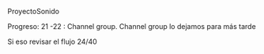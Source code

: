 ProyectoSonido

Progreso:
21 -22 : Channel group. 
Channel group lo dejamos para más tarde

Si eso revisar el flujo
24/40
